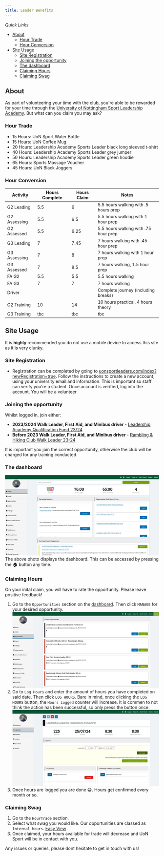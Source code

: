 ```yaml
---
title: Leader Benefits
---
```


*Quick Links*
- [About](#about)
  - [Hour Trade](#hour-trade)
  - [Hour Conversion](#hour-conversion)
- [Site Usage](#site-usage)
  - [Site Registration](#site-registration)
  - [Joining the opportunity](#joining-the-opportunity)
  - [The dashboard](#the-dashboard)
  - [Claiming Hours](#claiming-hours)
  - [Claiming Swag](#claiming-swag)

## About

As part of volunteering your time with the club, you're able to be rewarded for your time through the [University of Nottingham Sport Leadership Academy](https://uonsportleaders.com). But what can you claim you may ask?

### Hour Trade

- 15 Hours: UoN Sport Water Bottle
- 15 Hours: UoN Coffee Mug
- 20 Hours: Leadership Academy Sports Leader black long sleeved t-shirt
- 40 Hours: Leadership Academy Sports Leader grey jumper
- 50 Hours: Leadership Academy Sports Leader green hoodie
- 65 Hours: Sports Massage Voucher
- 45 Hours: UoN Black Joggers

### Hour Conversion

| **Activity** | **Hours Complete** | **Hours Claim** | **Notes**                            |
|--------------|--------------------|-----------------|--------------------------------------|
| G2 Leading   | 5.5                | 6               | 5.5 hours walking with .5 hours prep |
| G2 Assessing | 5.5                | 6.5             | 5.5 hours walking with 1 hour prep   |
| G2 Assessed  | 5.5                | 6.25            | 5.5 hours walking with .75 hour prep |
| G3 Leading   | 7                  | 7.45            | 7 hours walking with .45 hour prep   |
| G3 Assessing | 7                  | 8               | 7 hours walking with 1 hour prep     |
| G3 Assessed  | 7                  | 8.5             | 7 hours walking, 1.5 hour prep       |
| FA G2        | 5.5                | 5.5             | 5.5 hours walking                    |
| FA G3        | 7                  | 7               | 7 hours walking                      |
| Driver       |                    |                 | Complete journey (including breaks)  |
| G2 Training  | 10                 | 14              | 10 hours practical, 4 hours theory   |
| G3 Training  | tbc                | tbc             | tbc                                  |

## Site Usage

It is **highly** recommended you do not use a mobile device to access this site as it is very clunky.

### Site Registration

- Registration can be completed by going to [uonsportleaders.com/index?newRegistration=true](https://uonsportleaders.com/index?newRegistration=true). Follow the instructions to create a new account, using your university email and information. This is important so staff can verify you're a student. Once account is verified, log into the account. You will be a volunteer

### Joining the opportunity

Whilst logged in, join either:

- **2023/2024 Walk Leader, First Aid, and Minibus driver** - [Leadership Academy Qualification Fund 23/24](https://uonsportleaders.com/volunteers/opportunity/10201929)
- **Before 2023 Walk Leader, First Aid, and Minibus driver** - [Rambling & Hiking Club Walk Leader 23-24](https://uonsportleaders.com/volunteers/opportunity/10212225)

It is important you join the correct opportunity, otherwise the club will be charged for any training conducted.

### The dashboard

![sports leader dashboard](image-1.png)
The above photo displays the dashboard. This can be accessed by pressing the 🏠 button any time.

### Claiming Hours

On your inital claim, you will have to rate the opportunity. Please leave positive feedback!

1. Go to the `Opportunities` section on the [dashboard](#the-dashboard). Then click `MANAGE` for your desired opportunity. ![image displaying list of opportunities](image-2.png)
2. Go to `Log Hours` and enter the amount of hours you have completed on said date. Then click `LOG HOURS`. Bare in mind, once clicking the `LOG HOURS` button, the `Hours Logged` counter will increase. It is commen to not think the action has been successful, so only press the button once. ![image displaying the claiming page](image-3.png)
3. Once hours are logged you are done 😀. Hours get confirmed every month or so.

### Claiming Swag

1. Go to the `HourTrade` section.
2. Select what swag you would like. Our opportunities are classed as `Internal hours`. [Easy View](#hour-conversion)
3. Once claimed, your hours available for trade will decrease and UoN Sport will be in contact with you.


Any issues or queries, please dont hesitate to get in touch with us!
